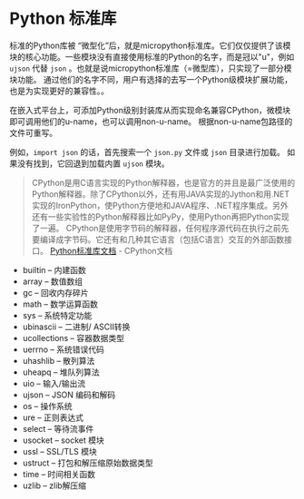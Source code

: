 Python 标准库
===========

标准的Python库被 “微型化”后，就是micropython标准库。它们仅仅提供了该模块的核心功能。一些模块没有直接使用标准的Python的名字，而是冠以"u"，例如 ``ujson`` 代替 ``json`` 。也就是说micropython标准库（=微型库），只实现了一部分模块功能。
通过他们的名字不同，用户有选择的去写一个Python级模块扩展功能，也是为实现更好的兼容性。。

在嵌入式平台上，可添加Python级别封装库从而实现命名兼容CPython，微模块即可调用他们的u-name，也可以调用non-u-name。
根据non-u-name包路径的文件可重写。

例如，``import json`` 的话，首先搜索一个 ``json.py`` 文件或 ``json`` 目录进行加载。
如果没有找到，它回退到加载内置 ``ujson`` 模块。

> CPython是用C语言实现的Python解释器，也是官方的并且是最广泛使用的Python解释器。除了CPython以外，还有用JAVA实现的Jython和用.NET实现的IronPython，使Python方便地和JAVA程序、.NET程序集成。另外还有一些实验性的Python解释器比如PyPy，使用Python再把Python实现了一遍。
> CPython是使用字节码的解释器，任何程序源代码在执行之前先要编译成字节码。它还有和几种其它语言（包括C语言）交互的外部函数接口。
> [Python标准库文档](https://docs.python.org/zh-cn/3/library/index.html) - CPython文档

- builtin – 内建函数
- array – 数值数组
- gc – 回收内存碎片
- math – 数学运算函数
- sys – 系统特定功能
- ubinascii – 二进制/ ASCII转换
- ucollections – 容器数据类型
- uerrno – 系统错误代码
- uhashlib – 散列算法
- uheapq – 堆队列算法
- uio – 输入/输出流
- ujson – JSON 编码和解码
- os – 操作系统
- ure – 正则表达式
- select – 等待流事件
- usocket – socket 模块
- ussl – SSL/TLS 模块
- ustruct – 打包和解压缩原始数据类型
- time – 时间相关函数
- uzlib – zlib解压缩
